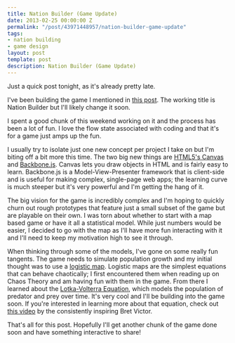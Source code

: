 ```yaml
---
title: Nation Builder (Game Update)
date: 2013-02-25 00:00:00 Z
permalink: "/post/43971448957/nation-builder-game-update"
tags:
- nation building
- game design
layout: post
template: post
description: Nation Builder (Game Update)
---
```


Just a quick post tonight, as it's already pretty late.

I've been building the game I mentioned in [this post](http://blog.randylubin.com/post/42250698277/game-idea-inspired-by-the-origins-of-political-order). The working title is Nation Builder but I'll likely change it soon.

I spent a good chunk of this weekend working on it and the process has been a lot of fun. I love the flow state associated with coding and that it's for a game just amps up the fun.

I usually try to isolate just one new concept per project I take on but I'm biting off a bit more this time. The two big new things are [HTML5's Canvas](http://en.wikipedia.org/wiki/Canvas_element) and [Backbone.js](http://backbonejs.org/). Canvas lets you draw objects in HTML and is fairly easy to learn. Backbone.js is a Model-View-Presenter framework that is client-side and is useful for making complex, single-page web apps; the learning curve is much steeper but it's very powerful and I'm getting the hang of it.

The big vision for the game is incredibly complex and I'm hoping to quickly churn out rough prototypes that feature just a small subset of the game but are playable on their own. I was torn about whether to start with a map based game or have it all a statistical model. While just numbers would be easier, I decided to go with the map as I'll have more fun interacting with it and I'll need to keep my motivation high to see it through.

When thinking through some of the models, I've gone on some really fun tangents. The game needs to simulate population growth and my initial thought was to use a [logistic map](http://en.wikipedia.org/wiki/Logistic_map). Logistic maps are the simplest equations that can behave chaotically; I first encountered them when reading up on Chaos Theory and am having fun with them in the game. From there I learned about the [Lotka-Volterra Equation](http://en.wikipedia.org/wiki/Lotka%E2%80%93Volterra_equation), which models the population of predator and prey over time. It's very cool and I'll be building into the game soon. If you're interested in learning more about that equation, check out [this video](http://vimeo.com/23839605) by the consistently inspiring Bret Victor.

That's all for this post. Hopefully I'll get another chunk of the game done soon and have something interactive to share!
